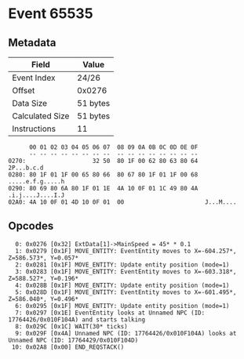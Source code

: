 # Event 65535

## Metadata

| Field           | Value    |
|-----------------|----------|
| Event Index     | 24/26    |
| Offset          | 0x0276   |
| Data Size       | 51 bytes |
| Calculated Size | 51 bytes |
| Instructions    | 11       |

```
      00 01 02 03 04 05 06 07  08 09 0A 0B 0C 0D 0E 0F
      -- -- -- -- -- -- -- --  -- -- -- -- -- -- -- --
0270:                   32 50  80 1F 00 62 80 63 80 64        2P...b.c.d
0280: 80 1F 01 1F 00 65 80 66  80 67 80 1F 01 1F 00 68  .....e.f.g.....h
0290: 80 69 80 6A 80 1F 01 1E  4A 10 0F 01 1C 49 80 4A  .i.j....J....I.J
02A0: 4A 10 0F 01 4D 10 0F 01  00                       J...M....       
```

## Opcodes

```
  0: 0x0276 [0x32] ExtData[1]->MainSpeed = 45* * 0.1
  1: 0x0279 [0x1F] MOVE_ENTITY: EventEntity moves to X=-604.257*, Z=586.573*, Y=0.057*
  2: 0x0281 [0x1F] MOVE_ENTITY: Update entity position (mode=1)
  3: 0x0283 [0x1F] MOVE_ENTITY: EventEntity moves to X=-603.318*, Z=588.527*, Y=0.196*
  4: 0x028B [0x1F] MOVE_ENTITY: Update entity position (mode=1)
  5: 0x028D [0x1F] MOVE_ENTITY: EventEntity moves to X=-601.495*, Z=586.040*, Y=0.496*
  6: 0x0295 [0x1F] MOVE_ENTITY: Update entity position (mode=1)
  7: 0x0297 [0x1E] EventEntity looks at Unnamed NPC (ID: 17764426/0x010F104A) and starts talking
  8: 0x029C [0x1C] WAIT(30* ticks)
  9: 0x029F [0x4A] Unnamed NPC (ID: 17764426/0x010F104A) looks at Unnamed NPC (ID: 17764429/0x010F104D)
 10: 0x02A8 [0x00] END_REQSTACK()
```
